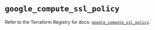 # `google_compute_ssl_policy`

Refer to the Terraform Registry for docs: [`google_compute_ssl_policy`](https://registry.terraform.io/providers/hashicorp/google/6.49.1/docs/resources/compute_ssl_policy).
